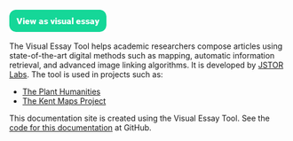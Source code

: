 <a href="https://visual-essays.app"><img src="/images/ve-button.png"></a>

The Visual Essay Tool helps academic researchers compose articles using state-of-the-art digital methods such as mapping, automatic information retrieval, and advanced image linking algorithms. It is developed by [JSTOR Labs](http://labs.jstor.org). The tool is used in projects such as:

* [The Plant Humanities](https://plant-humanities.app/)
* [The Kent Maps Project](https://kent-maps.online/about)

This documentation site is created using the Visual Essay Tool. See the [code for this documentation](https://github.com/JSTOR-Labs/ve-docs) at GitHub.
